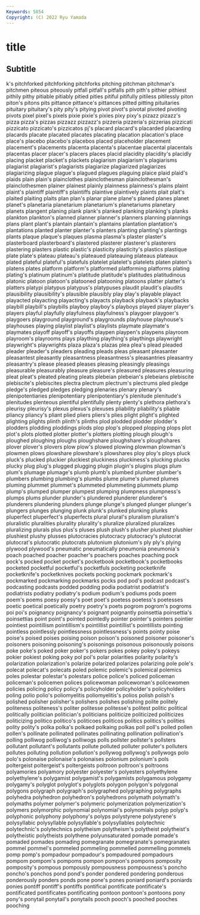 ```yaml
---
Keywords: 5854
Copyright: (C) 2022 Ryu Yamada
---
```



# title

## Subtitle
k's pitchforked pitchforking pitchforks pitching
pitchman pitchman's pitchmen piteous piteously pitfall pitfall's pitfalls pith pith's
pithier pithiest pithily pithy pitiable pitiably pitied pities pitiful pitifully
pitiless pitilessly piton piton's pitons pits pittance pittance's pittances pitted
pitting pituitaries pituitary pituitary's pity pity's pitying pivot pivot's pivotal
pivoted pivoting pivots pixel pixel's pixels pixie pixie's pixies pixy
pixy's pizazz pizazz's pizza pizza's pizzas pizzazz pizzazz's pizzeria pizzeria's
pizzerias pizzicati pizzicato pizzicato's pizzicatos pj's placard placard's placarded placarding
placards placate placated placates placating placation placation's place place's placebo
placebo's placebos placed placeholder placement placement's placements placenta placenta's placentae
placental placentals placentas placer placer's placers places placid placidity placidity's
placidly placing placket placket's plackets plagiarism plagiarism's plagiarisms plagiarist plagiarist's
plagiarists plagiarize plagiarized plagiarizes plagiarizing plague plague's plagued plagues plaguing
plaice plaid plaid's plaids plain plain's plainclothes plainclothesman plainclothesman's plainclothesmen
plainer plainest plainly plainness plainness's plains plaint plaint's plaintiff plaintiff's
plaintiffs plaintive plaintively plaints plait plait's plaited plaiting plaits plan
plan's planar plane plane's planed planes planet planet's planetaria planetarium
planetarium's planetariums planetary planets plangent planing plank plank's planked planking
planking's planks plankton plankton's planned planner planner's planners planning plannings
plans plant plant's plantain plantain's plantains plantation plantation's plantations planted
planter planter's planters planting planting's plantings plants plaque plaque's plaques
plasma plasma's plaster plaster's plasterboard plasterboard's plastered plasterer plasterer's plasterers
plastering plasters plastic plastic's plasticity plasticity's plastics plastique plate plate's
plateau plateau's plateaued plateauing plateaus plateaux plated plateful plateful's platefuls
platelet platelet's platelets platen platen's platens plates platform platform's platformed
platforming platforms plating plating's platinum platinum's platitude platitude's platitudes platitudinous
platonic platoon platoon's platooned platooning platoons platter platter's platters platypi
platypus platypus's platypuses plaudit plaudit's plaudits plausibility plausibility's plausible plausibly
play play's playable playact playacted playacting playacting's playacts playback playback's
playbacks playbill playbill's playbills playboy playboy's playboys played player player's
players playful playfully playfulness playfulness's playgoer playgoer's playgoers playground playground's
playgrounds playhouse playhouse's playhouses playing playlist playlist's playlists playmate playmate's
playmates playoff playoff's playoffs playpen playpen's playpens playroom playroom's playrooms
plays plaything plaything's playthings playwright playwright's playwrights plaza plaza's plazas
plea plea's plead pleaded pleader pleader's pleaders pleading pleads pleas
pleasant pleasanter pleasantest pleasantly pleasantness pleasantness's pleasantries pleasantry pleasantry's please
pleased pleases pleasing pleasingly pleasings pleasurable pleasurably pleasure pleasure's pleasured
pleasures pleasuring pleat pleat's pleated pleating pleats plebeian plebeian's plebeians
plebiscite plebiscite's plebiscites plectra plectrum plectrum's plectrums pled pledge pledge's
pledged pledges pledging plenaries plenary plenary's plenipotentiaries plenipotentiary plenipotentiary's plenitude
plenitude's plenitudes plenteous plentiful plentifully plenty plenty's plethora plethora's pleurisy
pleurisy's plexus plexus's plexuses pliability pliability's pliable pliancy pliancy's pliant
plied pliers pliers's plies plight plight's plighted plighting plights plinth
plinth's plinths plod plodded plodder plodder's plodders plodding ploddings plods
plop plop's plopped plopping plops plot plot's plots plotted plotter
plotter's plotters plotting plough plough's ploughed ploughing ploughs ploughshare ploughshare's
ploughshares plover plover's plovers plow plow's plowed plowing plowman plowman's
plowmen plows plowshare plowshare's plowshares ploy ploy's ploys pluck pluck's
plucked pluckier pluckiest pluckiness pluckiness's plucking plucks plucky plug plug's
plugged plugging plugin plugin's plugins plugs plum plum's plumage plumage's
plumb plumb's plumbed plumber plumber's plumbers plumbing plumbing's plumbs plume
plume's plumed plumes pluming plummet plummet's plummeted plummeting plummets plump
plump's plumped plumper plumpest plumping plumpness plumpness's plumps plums plunder
plunder's plundered plunderer plunderer's plunderers plundering plunders plunge plunge's plunged
plunger plunger's plungers plunges plunging plunk plunk's plunked plunking plunks
pluperfect pluperfect's pluperfects plural plural's pluralism pluralism's pluralistic pluralities plurality
plurality's pluralize pluralized pluralizes pluralizing plurals plus plus's pluses plush
plush's plusher plushest plushier plushiest plushy plusses plutocracies plutocracy plutocracy's
plutocrat plutocrat's plutocratic plutocrats plutonium plutonium's ply ply's plying plywood
plywood's pneumatic pneumatically pneumonia pneumonia's poach poached poacher poacher's poachers
poaches poaching pock pock's pocked pocket pocket's pocketbook pocketbook's pocketbooks
pocketed pocketful pocketful's pocketfuls pocketing pocketknife pocketknife's pocketknives pockets pocking
pockmark pockmark's pockmarked pockmarking pockmarks pocks pod pod's podcast podcast's
podcasting podcasts podded podding podia podiatrist podiatrist's podiatrists podiatry podiatry's
podium podium's podiums pods poem poem's poems poesy poesy's poet
poet's poetess poetess's poetesses poetic poetical poetically poetry poetry's poets
pogrom pogrom's pogroms poi poi's poignancy poignancy's poignant poignantly poinsettia
poinsettia's poinsettias point point's pointed pointedly pointer pointer's pointers pointier
pointiest pointillism pointillism's pointillist pointillist's pointillists pointing pointless pointlessly pointlessness
pointlessness's points pointy poise poise's poised poises poising poison poison's
poisoned poisoner poisoner's poisoners poisoning poisoning's poisonings poisonous poisonously poisons
poke poke's poked poker poker's pokers pokes pokey pokey's pokeys
pokier pokiest poking poky pol pol's polar polarities polarity polarity's
polarization polarization's polarize polarized polarizes polarizing pole pole's polecat polecat's
polecats poled polemic polemic's polemical polemics poles polestar polestar's polestars
police police's policed policeman policeman's policemen polices policewoman policewoman's policewomen
policies policing policy policy's policyholder policyholder's policyholders poling polio polio's
poliomyelitis poliomyelitis's polios polish polish's polished polisher polisher's polishers polishes
polishing polite politely politeness politeness's politer politesse politesse's politest politic
political politically politician politician's politicians politicize politicized politicizes politicizing politico
politico's politicoes politicos politics politics's polities polity polity's polka polka's
polkaed polkaing polkas poll poll's polled pollen pollen's pollinate pollinated
pollinates pollinating pollination pollination's polling polliwog polliwog's polliwogs polls pollster
pollster's pollsters pollutant pollutant's pollutants pollute polluted polluter polluter's polluters
pollutes polluting pollution pollution's pollywog pollywog's pollywogs polo polo's polonaise
polonaise's polonaises polonium polonium's pols poltergeist poltergeist's poltergeists poltroon poltroon's
poltroons polyamories polyamory polyester polyester's polyesters polyethylene polyethylene's polygamist polygamist's
polygamists polygamous polygamy polygamy's polyglot polyglot's polyglots polygon polygon's polygonal
polygons polygraph polygraph's polygraphed polygraphing polygraphs polyhedra polyhedron polyhedron's polyhedrons
polymath polymath's polymaths polymer polymer's polymeric polymerization polymerization's polymers polymorphic
polynomial polynomial's polynomials polyp polyp's polyphonic polyphony polyphony's polyps polystyrene
polystyrene's polysyllabic polysyllable polysyllable's polysyllables polytechnic polytechnic's polytechnics polytheism polytheism's
polytheist polytheist's polytheistic polytheists polythene polyunsaturated pomade pomade's pomaded pomades
pomading pomegranate pomegranate's pomegranates pommel pommel's pommeled pommeling pommelled pommelling
pommels pomp pomp's pompadour pompadour's pompadoured pompadours pompom pompom's pompoms
pompon pompon's pompons pomposity pomposity's pompous pompously pompousness pompousness's poncho
poncho's ponchos pond pond's ponder pondered pondering ponderous ponderously ponders
ponds pone pone's pones poniard poniard's poniards ponies pontiff pontiff's
pontiffs pontifical pontificate pontificate's pontificated pontificates pontificating pontoon pontoon's pontoons
pony pony's ponytail ponytail's ponytails pooch pooch's pooched pooches pooching
